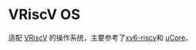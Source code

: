 # VRiscV OS

适配 [VRiscV](https://github.com/jackkyyang/VRiscV) 的操作系统，主要参考了[xv6-riscv](https://github.com/mit-pdos/xv6-riscv)和 [uCore](https://github.com/LearningOS/uCore-Tutorial-Code-2023S)。
